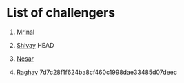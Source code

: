 # List of challengers
1. [Mrinal](https://github.com/mrinal1224)
2. [Shivay](https://github.com/shivaylamba)
 HEAD
3. [Nesar](https://github.com/ano-ny-mous)

3. [Raghav](https://github.com/raghavdhingra)
 7d7c28f1f624ba8cf460c1998dae33485d07deec
